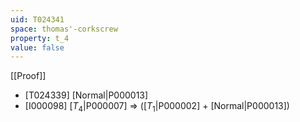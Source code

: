 ```yaml
---
uid: T024341
space: thomas'-corkscrew
property: t_4
value: false
---
```

[[Proof]]

* [T024339] [Normal|P000013]
* [I000098] [$T_4$|P000007] => ([$T_1$|P000002] + [Normal|P000013])


